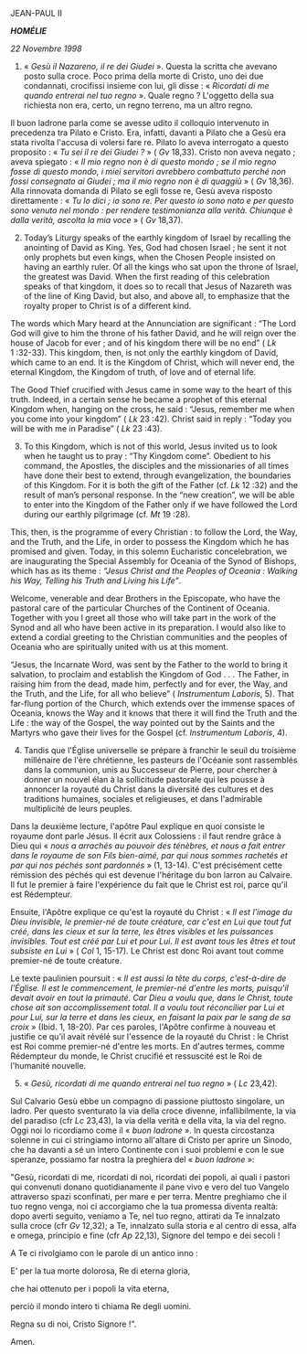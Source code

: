 JEAN-PAUL II

***HOMÉLIE***

*22 Novembre 1998*

1. « *Gesù il Nazareno, il re dei Giudei* ». Questa la scritta che avevano posto sulla croce. Poco prima della morte di Cristo, uno dei due condannati, crocifissi insieme con lui, gli disse : « *Ricordati di me quando entrerai nel tuo regno* ». Quale regno ? L'oggetto della sua richiesta non era, certo, un regno terreno, ma un altro regno.

Il buon ladrone parla come se avesse udito il colloquio intervenuto in precedenza tra Pilato e Cristo. Era, infatti, davanti a Pilato che a Gesù era stata rivolta l'accusa di volersi fare re. Pilato lo aveva interrogato a questo proposito : « *Tu sei il re dei Giudei ?* » ( *Gv* 18,33). Cristo non aveva negato ; aveva spiegato : « *Il mio regno non è di questo mondo ; se il mio regno fosse di questo mondo, i miei servitori avrebbero combattuto perché non fossi consegnato ai Giudei ; ma il mio regno non è di quaggiù* » ( *Gv* 18,36). Alla rinnovata domanda di Pilato se egli fosse re, Gesù aveva risposto direttamente : « *Tu lo dici ; io sono re. Per questo io sono nato e per questo sono venuto nel mondo : per rendere testimonianza alla verità. Chiunque è dalla verità, ascolta la mia voce* » ( *Gv* 18,37).

2. Today’s Liturgy speaks of the earthly kingdom of Israel by recalling the anointing of David as King. Yes, God had chosen Israel ; he sent it not only prophets but even kings, when the Chosen People insisted on having an earthly ruler. Of all the kings who sat upon the throne of Israel, the greatest was David. When the first reading of this celebration speaks of that kingdom, it does so to recall that Jesus of Nazareth was of the line of King David, but also, and above all, to emphasize that the royalty proper to Christ is of a different kind.

The words which Mary heard at the Annunciation are significant : “The Lord God will give to him the throne of his father David, and he will reign over the house of Jacob for ever ; and of his kingdom there will be no end” ( *Lk* 1 :32-33). This kingdom, then, is not only the earthly kingdom of David, which came to an end. It is the Kingdom of Christ, which will never end, the eternal Kingdom, the Kingdom of truth, of love and of eternal life.

The Good Thief crucified with Jesus came in some way to the heart of this truth. Indeed, in a certain sense he became a prophet of this eternal Kingdom when, hanging on the cross, he said : “Jesus, remember me when you come into your kingdom” ( *Lk* 23 :42). Christ said in reply : “Today you will be with me in Paradise” ( *Lk* 23 :43).

3. To this Kingdom, which is not of this world, Jesus invited us to look when he taught us to pray : “Thy Kingdom come”. Obedient to his command, the Apostles, the disciples and the missionaries of all times have done their best to extend, through evangelization, the boundaries of this Kingdom. For it is both the gift of the Father (cf. *Lk* 12 :32) and the result of man’s personal response. In the “new creation”, we will be able to enter into the Kingdom of the Father only if we have followed the Lord during our earthly pilgrimage (cf. *Mt* 19 :28).

This, then, is the programme of every Christian : to follow the Lord, the Way, and the Truth, and the Life, in order to possess the Kingdom which he has promised and given. Today, in this solemn Eucharistic concelebration, we are inaugurating the Special Assembly for Oceania of the Synod of Bishops, which has as its theme : *“Jesus Christ and the Peoples of Oceania : Walking his Way, Telling his Truth and Living his Life”*.

Welcome, venerable and dear Brothers in the Episcopate, who have the pastoral care of the particular Churches of the Continent of Oceania. Together with you I greet all those who will take part in the work of the Synod and all who have been active in its preparation. I would also like to extend a cordial greeting to the Christian communities and the peoples of Oceania who are spiritually united with us at this moment.

“Jesus, the Incarnate Word, was sent by the Father to the world to bring it salvation, to proclaim and establish the Kingdom of God . . . The Father, in raising him from the dead, made him, perfectly and for ever, the Way, and the Truth, and the Life, for all who believe” ( *Instrumentum Laboris*, 5). That far-flung portion of the Church, which extends over the immense spaces of Oceania, knows the Way and it knows that there it will find the Truth and the Life : the way of the Gospel, the way pointed out by the Saints and the Martyrs who gave their lives for the Gospel (cf. *Instrumentum Laboris*, 4).

4. Tandis que l'Église universelle se prépare à franchir le seuil du troisième millénaire de l'ère chrétienne, les pasteurs de l'Océanie sont rassemblés dans la communion, unis au Successeur de Pierre, pour chercher à donner un nouvel élan à la sollicitude pastorale qui les pousse à annoncer la royauté du Christ dans la diversité des cultures et des traditions humaines, sociales et religieuses, et dans l'admirable multiplicité de leurs peuples.

Dans la deuxième lecture, l'apôtre Paul explique en quoi consiste le royaume dont parle Jésus. Il écrit aux Colossiens : il faut rendre grâce à Dieu qui « *nous a arrachés au pouvoir des ténèbres, et nous a fait entrer dans le royaume de son Fils bien-aimé, par qui nous sommes rachetés et par qui nos péchés sont pardonnés* » (1, 13-14). C'est précisément cette rémission des péchés qui est devenue l'héritage du bon larron au Calvaire. Il fut le premier à faire l'expérience du fait que le Christ est roi, parce qu'il est Rédempteur.

Ensuite, l'Apôtre explique ce qu'est la royauté du Christ : « *Il est l'image du Dieu invisible, le premier-né de toute créature, car c'est en Lui que tout fut créé, dans les cieux et sur la terre, les êtres visibles et les puissances invisibles. Tout est créé par Lui et pour Lui. Il est avant tous les êtres et tout subsiste en Lui* » ( *Col* 1, 15-17). Le Christ est donc Roi avant tout comme premier-né de toute créature.

Le texte paulinien poursuit : « *Il est aussi la tête du corps, c'est-à-dire de l'Église. Il est le commencement, le premier-né d'entre les morts, puisqu'il devait avoir en tout la primauté. Car Dieu a voulu que, dans le Christ, toute chose ait son accomplissement total. Il a voulu tout réconcilier par Lui et pour Lui, sur la terre et dans les cieux, en faisant la paix par le sang de sa croix* » (Ibid. 1, 18-20). Par ces paroles, l'Apôtre confirme à nouveau et justifie ce qu'il avait révélé sur l'essence de la royauté du Christ : le Christ est Roi comme premier-né d'entre les morts. En d'autres termes, comme Rédempteur du monde, le Christ crucifié et ressuscité est le Roi de l'humanité nouvelle.

5. « *Gesù, ricordati di me quando entrerai nel tuo regno* » ( *Lc* 23,42).

Sul Calvario Gesù ebbe un compagno di passione piuttosto singolare, un ladro. Per questo sventurato la via della croce divenne, infallibilmente, la via del paradiso (cfr *Lc* 23,43), la via della verità e della vita, la via del regno. Oggi noi lo ricordiamo come il « *buon ladrone* ». In questa circostanza solenne in cui ci stringiamo intorno all'altare di Cristo per aprire un Sinodo, che ha davanti a sé un intero Continente con i suoi problemi e con le sue speranze, possiamo far nostra la preghiera del « *buon ladrone* »:

"Gesù, ricordati di me, ricordati di noi, ricordati dei popoli, ai quali i pastori qui convenuti donano quotidianamente il pane vivo e vero del tuo Vangelo attraverso spazi sconfinati, per mare e per terra. Mentre preghiamo che il tuo regno venga, noi ci accorgiamo che la tua promessa diventa realtà: dopo averti seguito, veniamo a Te, nel tuo regno, attirati da Te innalzato sulla croce (cfr *Gv* 12,32); a Te, innalzato sulla storia e al centro di essa, alfa e omega, principio e fine (cfr *Ap* 22,13), Signore del tempo e dei secoli !

A Te ci rivolgiamo con le parole di un antico inno :

E' per la tua morte dolorosa, Re di eterna gloria,

che hai ottenuto per i popoli la vita eterna,

perciò il mondo intero ti chiama Re degli uomini.

Regna su di noi, Cristo Signore !".

Amen.